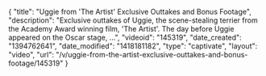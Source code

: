 {
    "title": "Uggie from 'The Artist' Exclusive Outtakes and Bonus Footage",
    "description": "Exclusive outtakes of Uggie, the scene-stealing terrier from the Academy Award winning film, 'The Artist'. The day before Uggie appeared on the Oscar stage, ...",
    "videoid": "145319",
    "date_created": "1394762641",
    "date_modified": "1418181182",
    "type": "captivate",
    "layout": "video",
    "url": "\/v\/uggie-from-the-artist-exclusive-outtakes-and-bonus-footage\/145319"
}